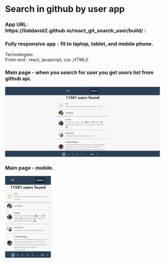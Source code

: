 # Search in github by user app

<h3>App URL: https://liatdavid2.github.io/react_git_search_user/build/ : </h3> 

<h3>Fully responsive app - fit to laptop, tablet, and mobile phone.</h3>

Technologies:\
Front-end : react, javascript, css ,HTML5.

<h3>Main page - when you search for user you get users list from github api.</h3>
<img src="https://raw.githubusercontent.com/liatdavid2/react_git_search_user/main/build/%E2%80%8F%E2%80%8Fapp.PNG?raw=true" width="950" >


<h3>Main page - mobile.</h3>
<img src="https://raw.githubusercontent.com/liatdavid2/react_git_search_user/main/build/app_mobile.PNG?raw=true" width="150" >

